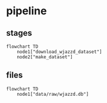 # pipeline

## stages

```mermaid
flowchart TD
	node1["download_wjazzd_dataset"]
	node2["make_dataset"]
```

## files

```mermaid
flowchart TD
	node1["data/raw/wjazzd.db"]
```
